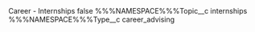 <?xml version="1.0" encoding="UTF-8"?>
<CustomMetadata xmlns="http://soap.sforce.com/2006/04/metadata" xmlns:xsi="http://www.w3.org/2001/XMLSchema-instance" xmlns:xsd="http://www.w3.org/2001/XMLSchema">
    <label>Career - Internships</label>
    <protected>false</protected>
    <values>
        <field>%%%NAMESPACE%%%Topic__c</field>
        <value xsi:type="xsd:string">internships</value>
    </values>
    <values>
        <field>%%%NAMESPACE%%%Type__c</field>
        <value xsi:type="xsd:string">career_advising</value>
    </values>
</CustomMetadata>
